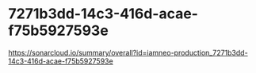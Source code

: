 # 7271b3dd-14c3-416d-acae-f75b5927593e
https://sonarcloud.io/summary/overall?id=iamneo-production_7271b3dd-14c3-416d-acae-f75b5927593e
